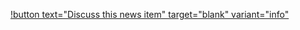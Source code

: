 [!button text="Discuss this news item" target="blank" variant="info"](https://github.com/CommandPost/ResolveCafe/discussions)